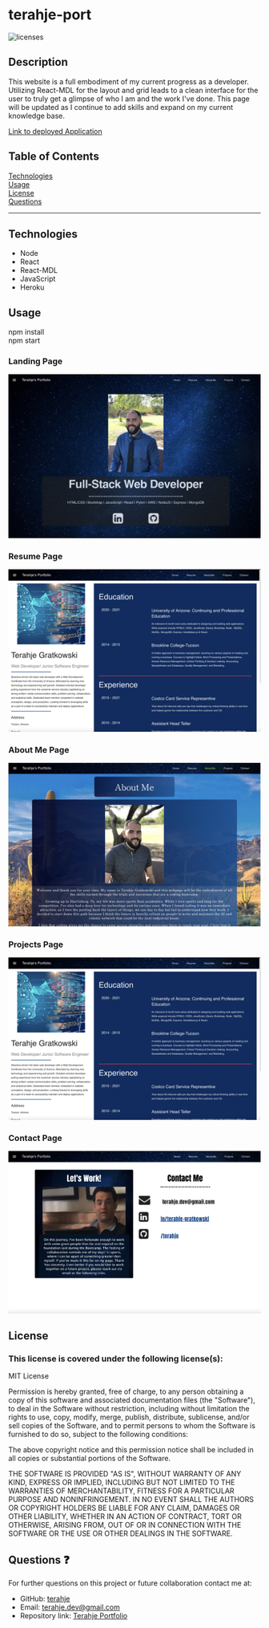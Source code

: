 # terahje-port

![licenses](https://img.shields.io/badge/License-MIT_License-blue.svg)

## Description

This website is a full embodiment of my current progress as a developer. Utilizing React-MDL for the layout and grid leads to a clean interface for the user to truly get a glimpse of who I am and the work I've done. This page will be updated as I continue to add skills and expand on my current knowledge base.

[Link to deployed Application](http://www.terahje.com)

## Table of Contents

[Technologies](#technologies)<br>
[Usage](#usage)<br>
[License](#license)<br>
[Questions](#questions)<br>

---

## Technologies

- Node
- React
- React-MDL
- JavaScript
- Heroku

## Usage

npm install <br>
npm start

### Landing Page

![](/assets/images/landingScreen.jpg)

### Resume Page

![](/assets/images/resumeScreen.jpg)

### About Me Page

![](/assets/images/aboutMeScreen.jpg)

### Projects Page

![](/assets/images/resumeScreen.jpg)

### Contact Page

![](/assets/images/contactScreen.jpg)

## License

### This license is covered under the following license(s):

MIT License

Permission is hereby granted, free of charge, to any person obtaining a copy
of this software and associated documentation files (the "Software"), to deal
in the Software without restriction, including without limitation the rights
to use, copy, modify, merge, publish, distribute, sublicense, and/or sell
copies of the Software, and to permit persons to whom the Software is
furnished to do so, subject to the following conditions:

The above copyright notice and this permission notice shall be included in all
copies or substantial portions of the Software.

THE SOFTWARE IS PROVIDED "AS IS", WITHOUT WARRANTY OF ANY KIND, EXPRESS OR
IMPLIED, INCLUDING BUT NOT LIMITED TO THE WARRANTIES OF MERCHANTABILITY,
FITNESS FOR A PARTICULAR PURPOSE AND NONINFRINGEMENT. IN NO EVENT SHALL THE
AUTHORS OR COPYRIGHT HOLDERS BE LIABLE FOR ANY CLAIM, DAMAGES OR OTHER
LIABILITY, WHETHER IN AN ACTION OF CONTRACT, TORT OR OTHERWISE, ARISING FROM,
OUT OF OR IN CONNECTION WITH THE SOFTWARE OR THE USE OR OTHER DEALINGS IN THE
SOFTWARE.

## Questions :question:

For further questions on this project or future collaboration contact me at:<br>

- GitHub: [terahje](https://github.com/terahje)
- Email: terahje.dev@gmail.com
- Repository link: [Terahje Portfolio](https://github.com/terahje/terahje-port)
